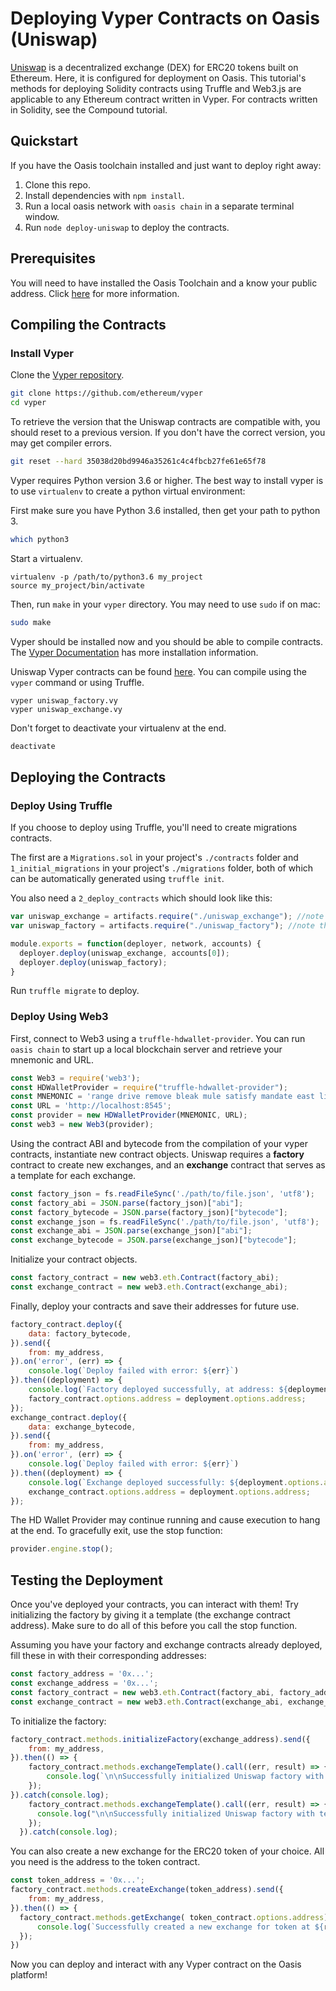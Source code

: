 # Deploying Vyper Contracts on Oasis (Uniswap)

[Uniswap](https://uniswap.io/) is a decentralized exchange (DEX) for ERC20 tokens built on Ethereum. Here, it is configured for deployment on Oasis. This tutorial's methods for deploying Solidity contracts using Truffle and Web3.js are applicable to any Ethereum contract written in Vyper. For contracts written in Solidity, see the Compound tutorial.

## Quickstart

If you have the Oasis toolchain installed and just want to deploy right away:

1. Clone this repo.
2. Install dependencies with `npm install`.
3. Run a local oasis network with `oasis chain` in a separate terminal window.
4. Run `node deploy-uniswap` to deploy the contracts.

## Prerequisites

You will need to have installed the Oasis Toolchain and a know your public address. Click [here](./deploy-solidity.md#prerequisites) for more information.

## Compiling the Contracts

### Install Vyper

Clone the [Vyper repository](https://github.com/ethereum/vyper). 
```bash 
git clone https://github.com/ethereum/vyper
cd vyper
```
To retrieve the version that the Uniswap contracts are compatible with, you should reset to a previous version. If you don't have the correct version, you may get compiler errors. 
```bash
git reset --hard 35038d20bd9946a35261c4c4fbcb27fe61e65f78
```

Vyper requires Python version 3.6 or higher. The best way to install vyper is to use `virtualenv` to create a python virtual environment:

First make sure you have Python 3.6 installed, then get your path to python 3.
```bash
which python3
```
Start a virtualenv.
```
virtualenv -p /path/to/python3.6 my_project
source my_project/bin/activate
```
Then, run `make` in your `vyper` directory. You may need to use `sudo` if on mac:
```bash
sudo make
```
Vyper should be installed now and you should be able to compile contracts. The [Vyper Documentation](https://vyper.readthedocs.io/en/latest/installing-vyper.html) has more installation information.

Uniswap Vyper contracts can be found [here](https://github.com/Uniswap/contracts-vyper). 
You can compile using the `vyper` command or using Truffle. 

```
vyper uniswap_factory.vy
vyper uniswap_exchange.vy
```

Don't forget to deactivate your virtualenv at the end.

```bash
deactivate
```

## Deploying the Contracts

### Deploy Using Truffle

If you choose to deploy using Truffle, you'll need to create migrations contracts. 

The first are a `Migrations.sol` in your project's `./contracts` folder and `1_initial_migrations` in your project's `./migrations` folder, both of which can be automatically generated using `truffle init`. 

You also need a `2_deploy_contracts` which should look like this:
```js
var uniswap_exchange = artifacts.require("./uniswap_exchange"); //note there is no ".vy"
var uniswap_factory = artifacts.require("./uniswap_factory"); //note there is no ".vy"

module.exports = function(deployer, network, accounts) {
  deployer.deploy(uniswap_exchange, accounts[0]);
  deployer.deploy(uniswap_factory);
}
```
Run `truffle migrate` to deploy.

### Deploy Using Web3

First, connect to Web3 using a `truffle-hdwallet-provider`. You can run `oasis chain` to start up a local blockchain server and retrieve your mnemonic and URL. 

```js
const Web3 = require('web3');
const HDWalletProvider = require("truffle-hdwallet-provider");
const MNEMONIC = 'range drive remove bleak mule satisfy mandate east lion minimum unfold ready';
const URL = 'http://localhost:8545';
const provider = new HDWalletProvider(MNEMONIC, URL);
const web3 = new Web3(provider);
```

Using the contract ABI and bytecode from the compilation of your vyper contracts, instantiate new contract objects. Uniswap requires a **factory** contract to create new exchanges, and an **exchange** contract that serves as a template for each exchange.

```js
const factory_json = fs.readFileSync('./path/to/file.json', 'utf8');
const factory_abi = JSON.parse(factory_json)["abi"];
const factory_bytecode = JSON.parse(factory_json)["bytecode"];
const exchange_json = fs.readFileSync('./path/to/file.json', 'utf8');
const exchange_abi = JSON.parse(exchange_json)["abi"];
const exchange_bytecode = JSON.parse(exchange_json)["bytecode"];
```

Initialize your contract objects.

```js
const factory_contract = new web3.eth.Contract(factory_abi);
const exchange_contract = new web3.eth.Contract(exchange_abi);
```

Finally, deploy your contracts and save their addresses for future use.

```js
factory_contract.deploy({
    data: factory_bytecode,
}).send({
    from: my_address,
}).on('error', (err) => {
    console.log(`Deploy failed with error: ${err}`)
}).then((deployment) => {
    console.log(`Factory deployed successfully, at address: ${deployment.options.address}`);
    factory_contract.options.address = deployment.options.address;
});
exchange_contract.deploy({
    data: exchange_bytecode,
}).send({
    from: my_address,
}).on('error', (err) => {
    console.log(`Deploy failed with error: ${err}`)
}).then((deployment) => {
    console.log(`Exchange deployed successfully: ${deployment.options.address}`);
    exchange_contract.options.address = deployment.options.address;
});
```

The HD Wallet Provider may continue running and cause execution to hang at the end. To gracefully exit, use the stop function:

```js
provider.engine.stop();
```

## Testing the Deployment

Once you've deployed your contracts, you can interact with them! Try initializing the factory by giving it a template (the exchange contract address). Make sure to do all of this before you call the stop function.

Assuming you have your factory and exchange contracts already deployed, fill these in with their corresponding addresses:

```js
const factory_address = '0x...'; 
const exchange_address = '0x...';
const factory_contract = new web3.eth.Contract(factory_abi, factory_address);
const exchange_contract = new web3.eth.Contract(exchange_abi, exchange_address);
```

To initialize the factory:

```js
factory_contract.methods.initializeFactory(exchange_address).send({
    from: my_address,
}).then(() => {
    factory_contract.methods.exchangeTemplate().call((err, result) => {
        console.log(`\n\nSuccessfully initialized Uniswap factory with template: ${result}`);
    });
}).catch(console.log);
    factory_contract.methods.exchangeTemplate().call((err, result) => {
      console.log("\n\nSuccessfully initialized Uniswap factory with template: " + result)
    });
  }).catch(console.log);
```

You can also create a new exchange for the ERC20 token of your choice. All you need is the address to the token contract.

```js
const token_address = '0x...';
factory_contract.methods.createExchange(token_address).send({
    from: my_address,
}).then(() => {
  factory_contract.methods.getExchange( token_contract.options.address).call((err, result) => {
      console.log(`Successfully created a new exchange for token at ${result}`);
  });
})
```

Now you can deploy and interact with any Vyper contract on the Oasis platform!
